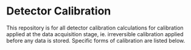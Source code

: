 # Detector Calibration
This repository is for all detector calibration calculations for calibration applied at the data acquisition stage, ie. irreversible calibration applied before any data is stored. Specific forms of calibration are listed below.
